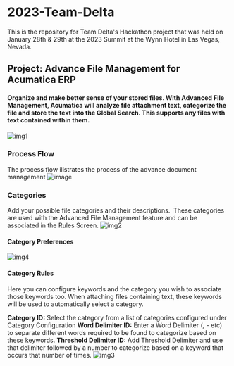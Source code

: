 # 2023-Team-Delta
This is the repository for Team Delta's Hackathon project that was held on January 28th & 29th at the 2023 Summit at the Wynn Hotel in Las Vegas, Nevada.

## Project: Advance File Management for Acumatica ERP
#### Organize and make better sense of your stored files.  With Advanced File Management, Acumatica will analyze file attachment text, categorize the file and store the text into the Global Search.  This supports any files with text contained within them.   

![img1](https://user-images.githubusercontent.com/43068046/215348606-8b477a3b-1c82-4665-a538-077ab9a52eff.png)

### Process Flow

The process flow ilistrates the process of the advance document management
  ![image](https://user-images.githubusercontent.com/43068046/215345051-64be6b6f-622b-40ea-b64c-fd7a57d23359.png)

### Categories

Add your possible file categories and their descriptions.  These categories are used with the Advanced File Management feature and can be associated in the Rules Screen.
![img2](https://user-images.githubusercontent.com/43068046/215348629-b245ea67-76d3-4f6e-82fd-ebcc93bc663d.png)

#### Category Preferences

![img4](https://user-images.githubusercontent.com/43068046/215348667-77a4570a-3112-4dfa-9ae1-17ef8b5080ac.png)

#### Category Rules

Here you can configure keywords and the category you wish to associate those keywords too.  When attaching files containing text, these keywords will be used to automatically select a category.   

<b>Category ID:</b> Select the category from a list of categories configured under Category Configuration 
<b>Word Delimiter ID:</b> Enter a Word Delimiter (, - etc) to separate different words required to be found to categorize based on these keywords. 
<b>Threshold Delimiter ID:</b> Add Threshold Delimiter and use that delimiter followed by a number to categorize based on a keyword  that occurs that number of times. 
![img3](https://user-images.githubusercontent.com/43068046/215348642-a07c18ae-bd80-4210-90c5-60ab4d510e4e.png)


<WRITEUP>
